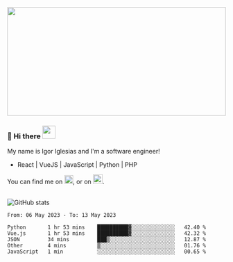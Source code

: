 <img src="https://c.tenor.com/KjVxfRrrncUAAAAd/matrix.gif" width="100%" height="250px">

### 🔭 Hi there <img src="https://raw.githubusercontent.com/MartinHeinz/MartinHeinz/master/wave.gif" width="30px">


My name is Igor Iglesias and I'm a software engineer!
<br>

<ul>
  <li> React | VueJS | JavaScript | Python | PHP </li>
</ul>
You can find me on <a href="https://twitter.com/IgorIglesias5"><img src="https://i.imgur.com/JLLlB5S.png" width="20px"></a>, or on <a href="https://www.linkedin.com/in/igor-iglesias-62478428/"><img src="https://i.imgur.com/PXyIkWx.png" width="22px"></a>.

<br>
<br>

![GitHub stats](https://github-readme-stats.vercel.app/api?username=igoiglesias&show_icons=true&count_private=true&theme=chartreuse-dark&hide_title=true)

<!--START_SECTION:waka-->

```text
From: 06 May 2023 - To: 13 May 2023

Python       1 hr 53 mins    ██████████▓░░░░░░░░░░░░░░   42.40 %
Vue.js       1 hr 53 mins    ██████████▓░░░░░░░░░░░░░░   42.32 %
JSON         34 mins         ███▒░░░░░░░░░░░░░░░░░░░░░   12.87 %
Other        4 mins          ▒░░░░░░░░░░░░░░░░░░░░░░░░   01.76 %
JavaScript   1 min           ░░░░░░░░░░░░░░░░░░░░░░░░░   00.65 %
```

<!--END_SECTION:waka-->
